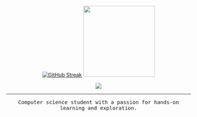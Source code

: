 <p align="center">
<a href="https://git.io/streak-stats"><img src="https://streak-stats.demolab.com?user=gimmeursocks&theme=dark&date_format=j%20M%5B%20Y%5D&mode=weekly" alt="GitHub Streak"/></a>
<a href="https://github.com/anuraghazra/github-readme-stats"><img height=195 src="https://github-readme-stats.vercel.app/api/top-langs/?username=gimmeursocks&layout=normal&theme=dark&card_width=200&hide=jupyter%20notebook" /></a>
</p>
<div align="center">
  <img src="https://komarev.com/ghpvc/?username=gimmeursocks&color=grey"/>
</div>

---

<div align="center">
   <samp>
      Computer science student with a passion for hands-on learning and exploration.
   </samp>
</div>
